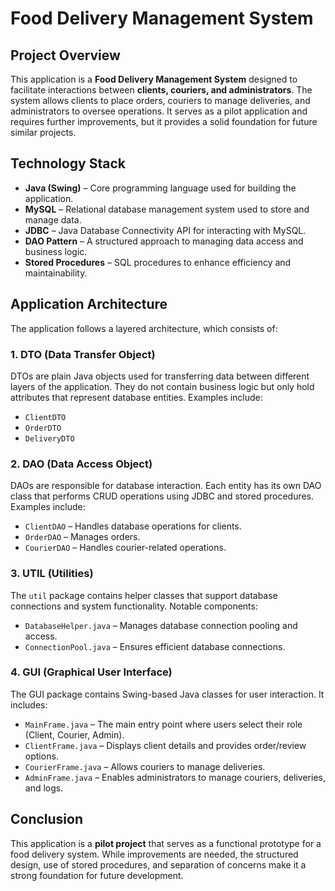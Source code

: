 # Food Delivery Management System

## Project Overview
This application is a **Food Delivery Management System** designed to facilitate interactions between **clients, couriers, and administrators**. The system allows clients to place orders, couriers to manage deliveries, and administrators to oversee operations. It serves as a pilot application and requires further improvements, but it provides a solid foundation for future similar projects.

## **Technology Stack**
- **Java (Swing)** – Core programming language used for building the application.
- **MySQL** – Relational database management system used to store and manage data.
- **JDBC** – Java Database Connectivity API for interacting with MySQL.
- **DAO Pattern** – A structured approach to managing data access and business logic.
- **Stored Procedures** – SQL procedures to enhance efficiency and maintainability.

## **Application Architecture**
The application follows a layered architecture, which consists of:

### **1. DTO (Data Transfer Object)**
DTOs are plain Java objects used for transferring data between different layers of the application. They do not contain business logic but only hold attributes that represent database entities. Examples include:
- `ClientDTO`
- `OrderDTO`
- `DeliveryDTO`

### **2. DAO (Data Access Object)**
DAOs are responsible for database interaction. Each entity has its own DAO class that performs CRUD operations using JDBC and stored procedures. Examples include:
- `ClientDAO` – Handles database operations for clients.
- `OrderDAO` – Manages orders.
- `CourierDAO` – Handles courier-related operations.

### **3. UTIL (Utilities)**
The `util` package contains helper classes that support database connections and system functionality. Notable components:
- `DatabaseHelper.java` – Manages database connection pooling and access.
- `ConnectionPool.java` – Ensures efficient database connections.

### **4. GUI (Graphical User Interface)**
The GUI package contains Swing-based Java classes for user interaction. It includes:
- `MainFrame.java` – The main entry point where users select their role (Client, Courier, Admin).
- `ClientFrame.java` – Displays client details and provides order/review options.
- `CourierFrame.java` – Allows couriers to manage deliveries.
- `AdminFrame.java` – Enables administrators to manage couriers, deliveries, and logs.

## **Conclusion**
This application is a **pilot project** that serves as a functional prototype for a food delivery system. While improvements are needed, the structured design, use of stored procedures, and separation of concerns make it a strong foundation for future development.
